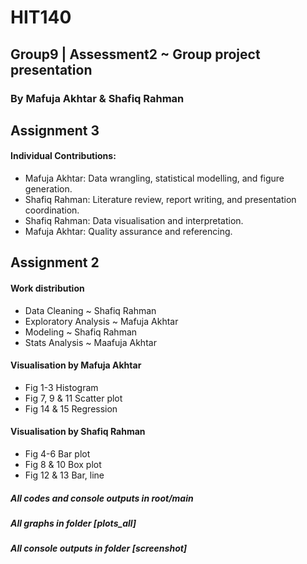 # HIT140
## Group9  |  Assessment2 ~ Group project presentation
### By Mafuja Akhtar & Shafiq Rahman

## Assignment 3
#### Individual Contributions:
- Mafuja Akhtar: Data wrangling, statistical modelling, and figure generation.
- Shafiq Rahman: Literature review, report writing, and presentation coordination.
- Shafiq Rahman: Data visualisation and interpretation.
- Mafuja Akhtar: Quality assurance and referencing.

## Assignment 2
#### Work distribution
- Data Cleaning ~ Shafiq Rahman
- Exploratory Analysis ~ Mafuja Akhtar
- Modeling ~ Shafiq Rahman
- Stats Analysis ~ Maafuja Akhtar

#### Visualisation by Mafuja Akhtar
- Fig 1-3 Histogram
- Fig 7, 9 & 11 Scatter plot
- Fig 14 & 15 Regression

#### Visualisation by Shafiq Rahman
- Fig 4-6 Bar plot
- Fig 8 & 10 Box plot
- Fig 12 & 13 Bar, line


##### All codes and console outputs in root/main
##### All graphs in folder [plots_all]
##### All console outputs in folder [screenshot]
